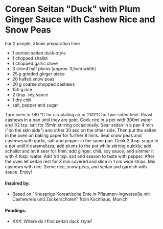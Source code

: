 # Corean Seitan "Duck" with Plum Ginger Sauce with Cashew Rice and Snow Peas
For 2 people, 35min preparation time 

* 1 portion seitan duck-style 
* 1 chopped shallot
* 1 chopped garlic clove
* 3 sliced half plums (approx. 0,5cm width)
* 25 g grinded ginger piece
* 20 halfed snow peas
* 20 g coarse chopped cashews
* 150 g rice
* 2 tbsp. soy sauce
* 1 dry chili
* salt, pepper and sugar

Turn oven to 180 °C for circulating air or 200°C  for two-sided heat. Roast cashews in a pan until they are gold. Cook rice in a pot with 300ml water and 1/2 tsp. salt for 15min stirring occasionally.
Sear seitan in a pan 4 min ("on the skin side") and other 30 sec on the other side. Then put the seitan in the oven on baking paper for further 8 mins. Sear snow peas and cashews with garlic, salt and pepper in the same pan.
Cook 2 tbsp. sugar in a pot until it caramelizes; add plums to the pot while stirring quickly; add schallot and let it sear for 1min; add ginger, chili, soy sauce, and simmer it with 4 tbsp. water. 
Add 1/4 tsp. salt and season to taste with pepper. After the oven let seitan rest for 3 min covered and slice in 1 cm wide strips. Mix cashews with rice. Serve rice, snow peas, and seitan and garnish with sauce. Enjoy!

#### Inspired by: 
* Based on "Knusprige Koreanische Ente in Pflaumen-Ingwersoße mit Cashewreis und Zuckerschoten" from Kochhaus, Munich

#### Pendings:
* XXX: Where do I find seitan duck style? 

